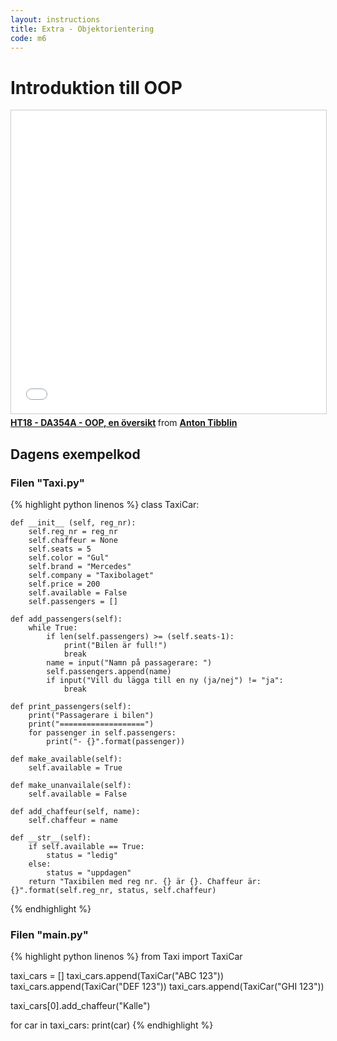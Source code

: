 ```yaml
---
layout: instructions
title: Extra - Objektorientering
code: m6
---
```


# Introduktion till OOP

<iframe src="//www.slideshare.net/slideshow/embed_code/key/1Is2x6L1nDkpml" width="595" height="485" frameborder="0" marginwidth="0" marginheight="0" scrolling="no" style="border:1px solid #CCC; border-width:1px; margin-bottom:5px; max-width: 100%;" allowfullscreen> </iframe> <div style="margin-bottom:5px"> <strong> <a href="//www.slideshare.net/AntonTibblin/ht18-da354a-oop-en-versikt" title="HT18 - DA354A - OOP, en översikt" target="_blank">HT18 - DA354A - OOP, en översikt</a> </strong> from <strong><a href="https://www.slideshare.net/AntonTibblin" target="_blank">Anton Tibblin</a></strong> </div>

## Dagens exempelkod

### Filen "Taxi.py"

{% highlight python linenos %}
class TaxiCar:

    def __init__ (self, reg_nr):
        self.reg_nr = reg_nr
        self.chaffeur = None
        self.seats = 5
        self.color = "Gul"
        self.brand = "Mercedes"
        self.company = "Taxibolaget"
        self.price = 200
        self.available = False
        self.passengers = []

    def add_passengers(self):
        while True:
            if len(self.passengers) >= (self.seats-1):
                print("Bilen är full!")
                break
            name = input("Namn på passagerare: ")
            self.passengers.append(name)
            if input("Vill du lägga till en ny (ja/nej") != "ja":
                break

    def print_passengers(self):
        print("Passagerare i bilen")
        print("===================")
        for passenger in self.passengers:
            print("- {}".format(passenger))

    def make_available(self):
        self.available = True

    def make_unanvailale(self):
        self.available = False

    def add_chaffeur(self, name):
        self.chaffeur = name
    
    def __str__(self):
        if self.available == True:
            status = "ledig"
        else:
            status = "uppdagen"
        return "Taxibilen med reg nr. {} är {}. Chaffeur är: {}".format(self.reg_nr, status, self.chaffeur)
{% endhighlight %}

### Filen "main.py"

{% highlight python linenos %}
from Taxi import TaxiCar

taxi_cars = []
taxi_cars.append(TaxiCar("ABC 123"))
taxi_cars.append(TaxiCar("DEF 123"))
taxi_cars.append(TaxiCar("GHI 123"))

taxi_cars[0].add_chaffeur("Kalle")

for car in taxi_cars:
    print(car)
{% endhighlight %}